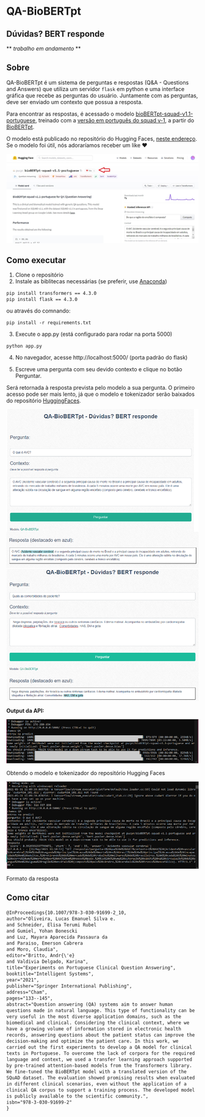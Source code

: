 # QA-BioBERTpt 
## Dúvidas? BERT responde

** *trabalho em andamento* **

## Sobre

QA-BioBERTpt é um sistema de perguntas e respostas (Q&A - Questions and Answers) que utiliza um servidor ```flask``` em python e uma interface gráfica que recebe as perguntas do usuário. Juntamente com as perguntas, deve ser enviado um contexto que possua a resposta.

Para encontrar as respostas, é acessado o modelo [bioBERTpt-squad-v1.1-portuguese](https://huggingface.co/pucpr/bioBERTpt-squad-v1.1-portuguese), treinado com a [versão em português do squad v-1](https://medium.com/@pierre_guillou/nlp-modelo-de-question-answering-em-qualquer-idioma-baseado-no-bert-base-estudo-de-caso-em-12093d385e78), a partir do [BioBERTpt](https://github.com/HAILab-PUCPR/BioBERTpt).

O modelo está publicado no repositório do Hugging Faces, [neste endereço](https://huggingface.co/pucpr/bioBERTpt-squad-v1.1-portuguese). Se o modelo foi útil, nós adoraríamos receber um like ❤️

<img src="./img/like-biobertpt-squad.jpg" alt="QA-BioBERTpt">

## Como executar 
1. Clone o repositório
2. Instale as biblitecas necessárias (se preferir, use [Anaconda](http://www.anaconda.com))
```
pip install transformers == 4.3.0
pip install flask == 4.3.0
```
ou através do comnando:
```
pip install -r requirements.txt
```
3. Execute o app.py (está configurado para rodar na porta 5000)
```
python app.py
```
4. No navegador, acesse http://localhost:5000/ (porta padrão do flask)

5. Escreve uma pergunta com seu devido contexto e clique no botão Perguntar. 
 
Será retornada à resposta prevista pelo modelo a sua pergunta. O primeiro acesso pode ser mais lento, já que o modelo e tokenizador serão baixados do repositório [HuggingFaces](https://huggingface.co/pucpr/bioBERTpt-squad-v1.1-portuguese).

<img src="img/pergunta1.png">

<img src="img/pergunta2.png">

**Output da API:**

<img src="img/cmd1.png">

Obtendo o modelo e tokenizador do repositório Hugging Faces

<img src="img/cmd2.png">

Formato da resposta

## Como citar

```
@InProceedings{10.1007/978-3-030-91699-2_10,
author="Oliveira, Lucas Emanuel Silva e.
and Schneider, Elisa Terumi Rubel
and Gumiel, Yohan Bonescki
and Luz, Mayara Aparecida Passaura da
and Paraiso, Emerson Cabrera
and Moro, Claudia",
editor="Britto, Andr{\'e}
and Valdivia Delgado, Karina",
title="Experiments on Portuguese Clinical Question Answering",
booktitle="Intelligent Systems",
year="2021",
publisher="Springer International Publishing",
address="Cham",
pages="133--145",
abstract="Question answering (QA) systems aim to answer human questions made in natural language. This type of functionality can be very useful in the most diverse application domains, such as the biomedical and clinical. Considering the clinical context, where we have a growing volume of information stored in electronic health records, answering questions about the patient status can improve the decision-making and optimize the patient care. In this work, we carried out the first experiments to develop a QA model for clinical texts in Portuguese. To overcome the lack of corpora for the required language and context, we used a transfer learning approach supported by pre-trained attention-based models from the Transformers library. We fine-tuned the BioBERTpt model with a translated version of the SQuAD dataset. The evaluation showed promising results when evaluated in different clinical scenarios, even without the application of a clinical QA corpus to support a training process. The developed model is publicly available to the scientific community.",
isbn="978-3-030-91699-2"
}
```
